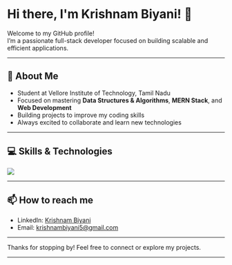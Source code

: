 # Hi there, I'm Krishnam Biyani! 👋

Welcome to my GitHub profile!  
I’m a passionate full-stack developer focused on building scalable and efficient applications.

---

## 🚀 About Me
- Student at Vellore Institute of Technology, Tamil Nadu
- Focused on mastering **Data Structures & Algorithms**, **MERN Stack**, and **Web Development**
- Building projects to improve my coding skills
- Always excited to collaborate and learn new technologies

---

## 💻 Skills & Technologies

<p align="left">
  <a href="https://skillicons.dev">
    <img src="https://skillicons.dev/icons?i=git,c,cpp,js,html,css,react,nodejs,express,bootstrap,tailwind,mongodb,vercel,postman,docker" />
  </a>
</p>


---

## 📫 How to reach me

- LinkedIn: [Krishnam Biyani](https://www.linkedin.com/in/krishnam-biyani-707070278/)
- Email: krishnambiyani5@gmail.com

---

Thanks for stopping by! Feel free to connect or explore my projects.

---
